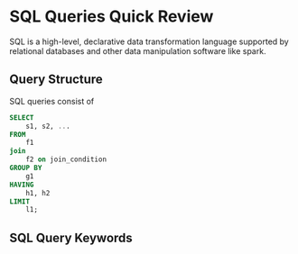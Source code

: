 # SQL Queries Quick Review

SQL is a high-level, declarative data transformation language supported by relational databases and other data manipulation software like spark.

## Query Structure

SQL queries consist of 

~~~~sql
SELECT
    s1, s2, ...
FROM
    f1
join
    f2 on join_condition
GROUP BY
    g1
HAVING
    h1, h2
LIMIT
    l1;
~~~~

## SQL Query Keywords
